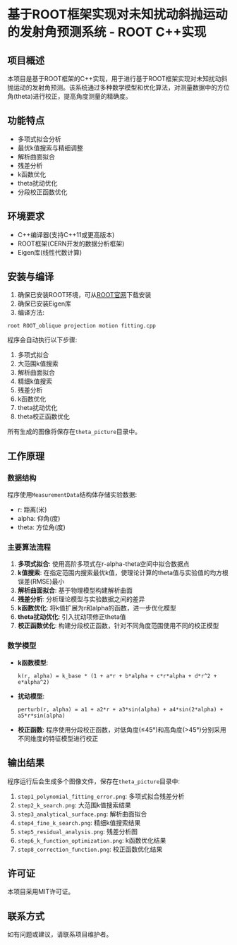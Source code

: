 # 基于ROOT框架实现对未知扰动斜抛运动的发射角预测系统 - ROOT C++实现

## 项目概述

本项目是基于ROOT框架的C++实现，用于进行基于ROOT框架实现对未知扰动斜抛运动的发射角预测。该系统通过多种数学模型和优化算法，对测量数据中的方位角(theta)进行校正，提高角度测量的精确度。

## 功能特点

- 多项式拟合分析
- 最优k值搜索与精细调整
- 解析曲面拟合
- 残差分析
- k函数优化
- theta扰动优化
- 分段校正函数优化

## 环境要求

- C++编译器(支持C++11或更高版本)
- ROOT框架(CERN开发的数据分析框架)
- Eigen库(线性代数计算)

## 安装与编译

1. 确保已安装ROOT环境，可从[ROOT官网](https://root.cern.ch/)下载安装
2. 确保已安装Eigen库
3. 编译方法:

  ```
root ROOT_oblique projection motion fitting.cpp
  ```

程序会自动执行以下步骤:
1. 多项式拟合
2. 大范围k值搜索
3. 解析曲面拟合
4. 精细k值搜索
5. 残差分析
6. k函数优化
7. theta扰动优化
8. theta校正函数优化

所有生成的图像将保存在`theta_picture`目录中。

## 工作原理

### 数据结构

程序使用`MeasurementData`结构体存储实验数据:
- r: 距离(米)
- alpha: 仰角(度)
- theta: 方位角(度)

### 主要算法流程

1. **多项式拟合**: 使用高阶多项式在r-alpha-theta空间中拟合数据点
2. **k值搜索**: 在指定范围内搜索最优k值，使理论计算的theta值与实验值的均方根误差(RMSE)最小
3. **解析曲面拟合**: 基于物理模型构建解析曲面
4. **残差分析**: 分析理论模型与实验数据之间的差异
5. **k函数优化**: 将k值扩展为r和alpha的函数，进一步优化模型
6. **theta扰动优化**: 引入扰动项修正theta值
7. **校正函数优化**: 构建分段校正函数，针对不同角度范围使用不同的校正模型

### 数学模型

- **k函数模型**:
  ```
  k(r, alpha) = k_base * (1 + a*r + b*alpha + c*r*alpha + d*r^2 + e*alpha^2)
  ```

- **扰动模型**:
  ```
  perturb(r, alpha) = a1 + a2*r + a3*sin(alpha) + a4*sin(2*alpha) + a5*r*sin(alpha)
  ```

- **校正函数**:
  程序使用分段校正函数，对低角度(≤45°)和高角度(>45°)分别采用不同维度的特征模型进行校正

## 输出结果

程序运行后会生成多个图像文件，保存在`theta_picture`目录中:

1. `step1_polynomial_fitting_error.png`: 多项式拟合残差分析
2. `step2_k_search.png`: 大范围k值搜索结果
3. `step3_analytical_surface.png`: 解析曲面拟合
4. `step4_fine_k_search.png`: 精细k值搜索结果
5. `step5_residual_analysis.png`: 残差分析图
6. `step6_k_function_optimization.png`: k函数优化结果
7. `step8_correction_function.png`: 校正函数优化结果

## 许可证

本项目采用MIT许可证。

## 联系方式

如有问题或建议，请联系项目维护者。 